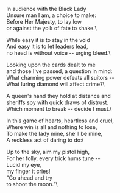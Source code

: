 In audience with the Black Lady\
Unsure man I am, a choice to make:\
Before Her Majesty, to lay low\
or against the yolk of fate to shake.\

While easy it is to stay in the void\
And easy it is to let leaders lead,\
no head is without voice -- urging bleed.\

Looking upon the cards dealt to me\
and those I've passed, a question in mind:\
What charming power defeats all suitors --\
What luring diamond will affect crime?\

A queen's hand they hold at distance and\
sheriffs spy with quick draws of distrust.\
Which moment to break -- decide I must.\

In this game of hearts, heartless and cruel,\
Where win is all and nothing to lose,\
To make the lady mine, she'll be mine,\
A reckless act of daring to do:\

Up to the sky, aim my pistol high,\
For her folly, every trick hums tune --\
Lucid my eye,\
my finger it cries!\
"Go ahead and try\
to shoot the moon."\